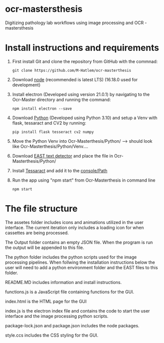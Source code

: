# ocr-mastersthesis

Digitizing pathology lab workflows using image processing and OCR -  mastersthesis

# Install instructions and requirements
1. First install Git and clone the repository from GitHub with the commnad:


    ```git clone https://github.com/M-Hatlem/ocr-masterthesis```
2. Download [node](https://nodejs.org/en/download/) (recommended is latest LTS) (16.18.0 used for development)
3. Install electron (Developed using version 21.0.1) by navigating to the Ocr-Master directory and running the command:
    
    ```npm install electron --save```
4. Download [Python](https://www.python.org/downloads/) (Developed using Python 3.10) and setup a Venv with flask, tessaract and CV2 by running:
   
   ```pip install flask tesseract cv2 numpy```
5. Move the Python Venv into Ocr-Masterthesis/Python/ --> should look like Ocr-Masterthesis/Python/Venv....
6. Download [EAST text detector](https://www.dropbox.com/s/r2ingd0l3zt8hxs/frozen_east_text_detection.tar.gz?dl=1) and place the file in Ocr-Masterthesis/Python/
7. Install [Tessaract](https://tesseract-ocr.github.io/tessdoc/Downloads.html) and add it to the [console/Path](https://ironsoftware.com/csharp/ocr/blog/ocr-tools/tesseract-ocr-windows/)
8. Run the app using "npm start" from Ocr-Masterthesis in command line
    
    ```npm start```




# The file structure

The assetes folder includes icons and animations utilized in the user interface. The current iteration only includes a loading icon for when cassettes are being processed.

The Output folder contains an empty JSON file. When the program is run the output will be appended to this file.

The python folder includes the python scripts used for the image processing pipelines. When follwing the installation instructions below the user will need to add a python environment folder and the EAST files to this folder.

README.MD includes information and install instructions.

functions.js is a JavaScript file containing functions for the GUI.

index.html is the HTML page for the GUI

index.js is the electron index file and contains the code to start the user interface and the image processing python scripts.

package-lock.json and package.json includes the node packages.

style.ccs includes the CSS styling for the GUI.
